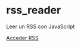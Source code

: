 # rss_reader
Leer un RSS con JavaScript

<a href="https://tripleyei.github.io/rss_reader/"> Acceder RSS</a>
